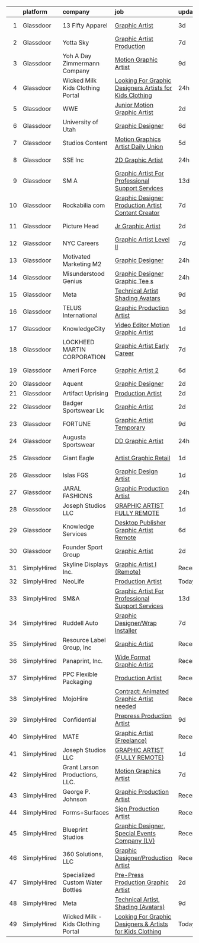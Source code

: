 

|    | platform    | company                            | job                                                                                                                                                                                                                                                                                                                                                                                                                                                                                                                                                                                                                                                                                                                                                                                                                                                                                                                                                                                                                                                                                                                                                                                                                                                                                                                                                                                                                                                                     | update_time   | location            |
|---:|:------------|:-----------------------------------|:------------------------------------------------------------------------------------------------------------------------------------------------------------------------------------------------------------------------------------------------------------------------------------------------------------------------------------------------------------------------------------------------------------------------------------------------------------------------------------------------------------------------------------------------------------------------------------------------------------------------------------------------------------------------------------------------------------------------------------------------------------------------------------------------------------------------------------------------------------------------------------------------------------------------------------------------------------------------------------------------------------------------------------------------------------------------------------------------------------------------------------------------------------------------------------------------------------------------------------------------------------------------------------------------------------------------------------------------------------------------------------------------------------------------------------------------------------------------|:--------------|:--------------------|
|  1 | Glassdoor   | 13 Fifty Apparel                   | [Graphic Artist](https://www.glassdoor.com/partner/jobListing.htm?pos=126&ao=1136043&s=58&guid=000001832115febb9ba4fe727bc052cc&src=GD_JOB_AD&t=SR&vt=w&ea=1&cs=1_98dfc417&cb=1662707433483&jobListingId=1008119157105&jrtk=3-0-1gcghbvmt2hiu001-1gcghbvngg4e6800-338eeb4c910c6ee6-)                                                                                                                                                                                                                                                                                                                                                                                                                                                                                                                                                                                                                                                                                                                                                                                                                                                                                                                                                                                                                                                                                                                                                                                    | 3d            | West Palm Beach, FL |
|  2 | Glassdoor   | Yotta Sky                          | [Graphic Artist   Production ](https://www.glassdoor.com/partner/jobListing.htm?pos=106&ao=1110586&s=58&guid=000001832115febb9ba4fe727bc052cc&src=GD_JOB_AD&t=SR&vt=w&ea=1&cs=1_1913cfc3&cb=1662707433481&jobListingId=1008111191652&cpc=8AC01DCC8FF2DC38&jrtk=3-0-1gcghbvmt2hiu001-1gcghbvngg4e6800-1df08da2a602082f--6NYlbfkN0AY4guaBc_odNxnJHTncvfwFu86WvDwtbc_K-gSZc1x5NPDcKz_OCFYfMJhKgLr49Gmr7utCPM6ZXPL8ZqpICZgWKNKvMuh_9Ll_aQV8mwfGJdMINyHY2DeaDQ4WSgowsfQ_5y69jAmMEADRjAvO8rHKy9nL9udzcpXx-gZT3C4g_3Tyt0q7V3BtestkVveP0ij6f_ME3NFVilGUURi1k5irEsU4MD--pDkajonOWCwVxet9QK1UWFSKqoFO1vh-NcCVhNSHQI2QAkDEyr_b4Y7qbywS0Y0-rDPB16-ON0tS-lCj7RRm8AwPBA7IGRXooh2tfaT8OiI3bJlDcffuSwNi42mAB4U-Ycdeh5TaEW01gNgjblpPQv_fh7jI-BD0QGqDLMxVbXiGX_Rkk9zB_xY8BNqmE_T9A0MM9Z5THO5YwJjod00Ds2cwFU3MZlhWaLgwDZZNIcLNoz-dOvbamGqdT8Q400InQJQCTPYCFaVsVPRBjeao7_RYbGS39FdY5_59ymLTmKinA%3D%3D)                                                                                                                                                                                                                                                                                                                                                                                                                                                                                                                                                                                     | 7d            | San Juan, PR        |
|  3 | Glassdoor   | Yoh  A Day   Zimmermann Company    | [Motion Graphic Artist](https://www.glassdoor.com/partner/jobListing.htm?pos=115&ao=1110586&s=58&guid=000001832115febb9ba4fe727bc052cc&src=GD_JOB_AD&t=SR&vt=w&ea=1&cs=1_c85c04bc&cb=1662707433483&jobListingId=1008104450000&cpc=5EFBB0462F9C6B7A&jrtk=3-0-1gcghbvmt2hiu001-1gcghbvngg4e6800-d51fac1d690b7e00--6NYlbfkN0Ae6Qmv8rNb3d5rEsMPL_plhvilYeiJERi7JqghURwQ9bq2mHgMGRGP2iYP1nqVQ_AcuO8YB_ce7mvR5T2LH_9Zr-f5wtW2vKfcumYr7VOigM5um3n2l2sXwckjtNlLSoI6uTsLXECnyJT5AzXLxrVsmtwhl1j5tJ-9PK4Ktv6HI3qwtZxF0KctI2hltEVFqlPZnzVUKCLt0drZgZNnjyF9xsg3qtG6jLvh5Y70XAoxOE5xlwT46T7GPBnJ2TVnNiBMh8xwnMy5H3-GNHHA_6ggLG2jh-ZcJQEfN0wuaJ59VrJatQeqUC1yKm5ZOpfb12hGsPnVw4aJ3tl0UVIfYmYKaJAMh4FIX8wPd4KJ4MOZ7C_8w3JQxFTaa1w7GxDRTT2uSdEnicOx1QYa-L6vCdVW3IHyk6CGbm6xe1geN5WQOr5IP4rmwSCESdz3HbM8c_qpEXWa346VUaIlvFZ_D3Nd4Z9rtTPA620_DEpRepPPoQ%3D%3D)                                                                                                                                                                                                                                                                                                                                                                                                                                                                                                                                                                                                                            | 9d            | Remote              |
|  4 | Glassdoor   | Wicked Milk   Kids Clothing Portal | [Looking For Graphic Designers   Artists for Kids Clothing](https://www.glassdoor.com/partner/jobListing.htm?pos=117&ao=1136043&s=58&guid=000001832115febb9ba4fe727bc052cc&src=GD_JOB_AD&t=SR&vt=w&ea=1&cs=1_eb0f09f5&cb=1662707433483&jobListingId=1008126587526&jrtk=3-0-1gcghbvmt2hiu001-1gcghbvngg4e6800-ff8aaf8aa4b34ed7-)                                                                                                                                                                                                                                                                                                                                                                                                                                                                                                                                                                                                                                                                                                                                                                                                                                                                                                                                                                                                                                                                                                                                         | 24h           | Remote              |
|  5 | Glassdoor   | WWE                                | [Junior Motion Graphic Artist](https://www.glassdoor.com/partner/jobListing.htm?pos=119&ao=1136043&s=58&guid=000001832115febb9ba4fe727bc052cc&src=GD_JOB_AD&t=SR&vt=w&cs=1_17f41e31&cb=1662707433483&jobListingId=1008121631316&jrtk=3-0-1gcghbvmt2hiu001-1gcghbvngg4e6800-c970762ccfbe894b-)                                                                                                                                                                                                                                                                                                                                                                                                                                                                                                                                                                                                                                                                                                                                                                                                                                                                                                                                                                                                                                                                                                                                                                           | 2d            | Remote              |
|  6 | Glassdoor   | University of Utah                 | [Graphic Designer](https://www.glassdoor.com/partner/jobListing.htm?pos=103&ao=1110586&s=58&guid=000001832115febb9ba4fe727bc052cc&src=GD_JOB_AD&t=SR&vt=w&cs=1_01caae92&cb=1662707433480&jobListingId=1008114879241&cpc=85D4E989D68E6247&jrtk=3-0-1gcghbvmt2hiu001-1gcghbvngg4e6800-ce0b6d5c670a72c5--6NYlbfkN0CeT8FX21qA8aHoekqZMuZU4Mih5bXiRa2bV6asheKhAvHaqF6kzF8lumhssRFsV4ip3QuTCCLPujpOXfGMMhrWaTaOm6Daj9lYD7LAgs86KDSB8ENDLgHZdtS7lHfdxOGI6ZxXy7fyrB9iluXJuUGYYtVCWGPVZHuqqax6x05y68pQIZPETZ8p_HqkWavNyzGoijkpCVDxvSn23zdS1JoNsajiutb3N2UVYaZYo10Vsv5ZmqYNmeBZiWfGOSfGFLNkp5uFaohU4orn_tMIKVSVcdk8jdrhBakiDjN9-HXRtqrcG-UeI4sOSkR-jyj3JbmFvxVSTfVFuDtq0hWhBdqZ9nhOeVObkAxPhKyOR1cPuNCmT46GVfbK_yluSDYlivTwi658VuXz5R2a4J3jcIvRRGX78inHY40bfcdfiPYltlPo8s2pR-bmH3V0ncwLYci7XNSC4FQE9BhKA-pkXiCA)                                                                                                                                                                                                                                                                                                                                                                                                                                                                                                                                                                                                                                                                  | 6d            | Salt Lake City, UT  |
|  7 | Glassdoor   | Studios Content                    | [Motion Graphics Artist   Daily   Union](https://www.glassdoor.com/partner/jobListing.htm?pos=128&ao=1136043&s=58&guid=000001832115febb9ba4fe727bc052cc&src=GD_JOB_AD&t=SR&vt=w&cs=1_681bc3cd&cb=1662707433483&jobListingId=1008115460631&jrtk=3-0-1gcghbvmt2hiu001-1gcghbvngg4e6800-77b5f8ecb255b4a2-)                                                                                                                                                                                                                                                                                                                                                                                                                                                                                                                                                                                                                                                                                                                                                                                                                                                                                                                                                                                                                                                                                                                                                                 | 5d            | Burbank, CA         |
|  8 | Glassdoor   | SSE  Inc                           | [2D Graphic Artist](https://www.glassdoor.com/partner/jobListing.htm?pos=102&ao=1110586&s=58&guid=000001832115febb9ba4fe727bc052cc&src=GD_JOB_AD&t=SR&vt=w&ea=1&cs=1_167808b1&cb=1662707433480&jobListingId=1008126156014&cpc=883DC43018083D9A&jrtk=3-0-1gcghbvmt2hiu001-1gcghbvngg4e6800-a4ea79729bce5fb2--6NYlbfkN0AtlW_omU2Xx3W-19HQ_drmTKCWebiHnmA5lS5PDL5G8WHWVC1E87EzulF7FuVpooFAYIF-rNkgsattbuEWg-uL3JrTGgaQnRPjNqbPaG8PAWP3KDcsSeox0BzsP6EHkt8uhqPsjxoRB5yho9w-n91rrI0rsLmsPI5t6MQY4_AIQBNBuTUGIdkGgODeTDL9CHEykikiKP9CYASWfnmbCbgimXjbEXfNovtmm4-6wpqkarr34Yxx_0K9vcbBpBCbeia_0s2VHwjMNOiJJxiyKGdVYdYUHMtL-GlvXDOXUGjwPXeRpylW2v83gyBsppN5m2GnlicaPLX3DzAK7cM3CWifCiFTebSYw_ETdSTrwx_JOOYeVRm0S4UPcFjNVpzSYnCCXbzGxeA0_qQuJqy57tv_Fq5ljyug1AwBLQ5XEgK-gZofD9k7BZvBMca5nP56W0wcRFAUGfkIvQb6rMRTRCT5adKsce4lbr7J0csqqGkT0JUp0sIsIPzfRYqFLZQ61A5kJRD-wQhCKQ%3D%3D)                                                                                                                                                                                                                                                                                                                                                                                                                                                                                                                                                                                                | 24h           | Jacksonville, FL    |
|  9 | Glassdoor   | SM A                               | [Graphic Artist For Professional Support Services](https://www.glassdoor.com/partner/jobListing.htm?pos=122&ao=1136043&s=58&guid=000001832115febb9ba4fe727bc052cc&src=GD_JOB_AD&t=SR&vt=w&cs=1_6209707c&cb=1662707433483&jobListingId=1008097158398&jrtk=3-0-1gcghbvmt2hiu001-1gcghbvngg4e6800-bfe02a9893aa4947-)                                                                                                                                                                                                                                                                                                                                                                                                                                                                                                                                                                                                                                                                                                                                                                                                                                                                                                                                                                                                                                                                                                                                                       | 13d           | Remote              |
| 10 | Glassdoor   | Rockabilia com                     | [Graphic Designer Production Artist Content Creator](https://www.glassdoor.com/partner/jobListing.htm?pos=104&ao=1110586&s=58&guid=000001832115febb9ba4fe727bc052cc&src=GD_JOB_AD&t=SR&vt=w&ea=1&cs=1_e3af7940&cb=1662707433480&jobListingId=1008110946388&cpc=280AB1FAEDD8D536&jrtk=3-0-1gcghbvmt2hiu001-1gcghbvngg4e6800-b3bf8b398f9a3c39--6NYlbfkN0B9u3lnY1XnjCPzinT6wbtOUJar6Hjo4ZeOVCcXXiJJFgRiomQ-C35cgbEbtHWxiZIpLB-JEVV9_AKrVyWbp_PIsCgL3SwPktAWAxw4xPIAZDE0bXzlixH6MYSQXdZxSJKgrKqKPpf4ai2VCnksawETUYKHTZuJbLwsQU_23HQrHaRsTlOO_9liY_GfZ2Uwq8cupsTz__uNFJWuT3BkS7p2dguk1sOyFzCXLgt8cJUAqMh3RgvWY-rkzuF7TjL9kIQ0N-ugK1BYagb4inp7OB0D813zYDPSPq_cUc_zyK4ap4LxIPk8Tf01SyeIc5yftJAC8yKM6XzJUbfiT41IqVsK9_OEqQB61jc3henGggdxM0uKztwsiMmZejE-xO4JvNsJ5ADqvYSnmSM6KVThXfDymot4dqqpy3xTffoAXbwKrGqExpKVkOxHkaB6aiEjexN-nurJruTEUDAFiMrz38oR1bBHbCGvctJtWsB0zMRRDz59GTrchD3M995YrMEPn7z1H2nesl0j4QS7J14aWL1iLgg0xK8l9d0%3D)                                                                                                                                                                                                                                                                                                                                                                                                                                                                                                                                             | 7d            | Chanhassen, MN      |
| 11 | Glassdoor   | Picture Head                       | [Jr Graphic Artist](https://www.glassdoor.com/partner/jobListing.htm?pos=129&ao=1136043&s=58&guid=000001832115febb9ba4fe727bc052cc&src=GD_JOB_AD&t=SR&vt=w&ea=1&cs=1_660862cc&cb=1662707433483&jobListingId=1008121320323&jrtk=3-0-1gcghbvmt2hiu001-1gcghbvngg4e6800-ac3e7e9236c559ea-)                                                                                                                                                                                                                                                                                                                                                                                                                                                                                                                                                                                                                                                                                                                                                                                                                                                                                                                                                                                                                                                                                                                                                                                 | 2d            | Hollywood, CA       |
| 12 | Glassdoor   | NYC Careers                        | [Graphic Artist  Level II](https://www.glassdoor.com/partner/jobListing.htm?pos=120&ao=1136043&s=58&guid=000001832115febb9ba4fe727bc052cc&src=GD_JOB_AD&t=SR&vt=w&cs=1_b1f5991e&cb=1662707433483&jobListingId=1008110370128&jrtk=3-0-1gcghbvmt2hiu001-1gcghbvngg4e6800-9e0180d32350db20-)                                                                                                                                                                                                                                                                                                                                                                                                                                                                                                                                                                                                                                                                                                                                                                                                                                                                                                                                                                                                                                                                                                                                                                               | 7d            | Manhattan           |
| 13 | Glassdoor   | Motivated Marketing  M2            | [Graphic Designer](https://www.glassdoor.com/partner/jobListing.htm?pos=110&ao=1110586&s=58&guid=000001832115febb9ba4fe727bc052cc&src=GD_JOB_AD&t=SR&vt=w&ea=1&cs=1_4f10601e&cb=1662707433482&jobListingId=1008126580520&cpc=7E331B339EFC28D0&jrtk=3-0-1gcghbvmt2hiu001-1gcghbvngg4e6800-1e4792ea722e58ab--6NYlbfkN0BlKM6m1IvFSyy8_vPnQ6NxHMa1BSJqvopi6zh_aqBEzviEYhI9jrRy3ENz159CfFLzFXQHe_EFz_tUFnFwmiKL-py1atkf4KBWl_wAmblrlN2NaAjEUnB28cj0s8qgpJ5pW_i9V-TSA6qcxu3W5uCVRExcETT_nJTzCpZMSwxvFy1okJ1cYdW-7na4t62wJWKEgBg5BQk0Hi7humYaLX4bFvgO87HYy19fOtB927CcFx6wxD-xuhWhPwFa48WtsMYEdXju9H0SvlX7zYlf_RF3Gi5n93Cv6-yxI32HB5S7HfFFZhniHXgq2rlfJT5w5geTc8cN6WFT-m2qujuF3tEl-bZ32FpmVbxElsbuYTV-nKhLODm1j7KwR8gt8B2rbTtFyIO-rRlzZwnZvvua-NsOYRlXvFFn4OVfxiJeyXiPVndY7-nWX7ZMRRUMGVi06hcBert_hibfbwaGPfqsoh24ocBg5FqKc11jI1LVV51k1F2ZY58Hyn48Oeg8ieG_2nFqeOvl5pkB8Q%3D%3D)                                                                                                                                                                                                                                                                                                                                                                                                                                                                                                                                                                                                 | 24h           | Remote              |
| 14 | Glassdoor   | Misunderstood Genius               | [Graphic Designer  Graphic Tee s ](https://www.glassdoor.com/partner/jobListing.htm?pos=108&ao=1110586&s=58&guid=000001832115febb9ba4fe727bc052cc&src=GD_JOB_AD&t=SR&vt=w&ea=1&cs=1_1a50618d&cb=1662707433482&jobListingId=1008126799380&cpc=DE56C24FF6DEC286&jrtk=3-0-1gcghbvmt2hiu001-1gcghbvngg4e6800-a56db2fc3b539672--6NYlbfkN0CtwOkgDuej6vPfWODMxjOIyNEohQmdYMppGq8y8dOpBjbpduG2qn5BkGBKDVpX8eYQ4-eG7Ve-hsOEWTuhFhWp1MsojCD7OEQi0PGri2_nE4CLlYlEJb646QbR1HVHs3mGGdwjrSh1IhOTmKcj3_Tou8-elZ_bdiTKP26Y2ZuPOglc_R0fWifG31-9ymkjR3ekANyv9U1po71prmGQjZYedJ0GpzgSLXyI2rYQqEI89hnvviRhTqZz2mVgmAxKRcVz9xXr9E2Z4DrwjP5q4KGw7Ww-2T38_D7xiYINQ4McgSMgvI6iMglRs36lencvsC57T2mjmmhddHbyBWfoYYn-Ek-9YWowFQHeH9pKkZh9Sdtxbk7YvVIhXBWzbbdM0qpCY5wHYydIpqfUHh3nWLPEBl2SKE1CVS63-P6_F7Klr4Cj52YH6pX1sQUsenDuFw_M4Vv4DlrT5w_hvlPUUbwJfIisuuXGhG5qDageyVDboYLB6xqeSp2a1pGeYUvcumc%3D)                                                                                                                                                                                                                                                                                                                                                                                                                                                                                                                                                                                               | 24h           | Los Angeles, CA     |
| 15 | Glassdoor   | Meta                               | [Technical Artist  Shading  Avatars ](https://www.glassdoor.com/partner/jobListing.htm?pos=112&ao=1110586&s=58&guid=000001832115febb9ba4fe727bc052cc&src=GD_JOB_AD&t=SR&vt=w&cs=1_2cd278e5&cb=1662707433482&jobListingId=1008104919858&cpc=44CD5376B8534B8F&jrtk=3-0-1gcghbvmt2hiu001-1gcghbvngg4e6800-f15d80185ea8b6cb--6NYlbfkN0DYl4UJW4r1Vl7FEn6T9F-rD9lpC-0oMJVSiWjK_MGUd8e8cHXcpv6KPyjLHZEfqkWmIihMCJXc31fMADfN0gJ7IUkPxhTp1nyQtrbvzomRIl047Bd7eGennDhYyBKwa6LFWtvklSdcE7P7hOAfvItVNb7U6znhKcTIS6fI4UQgWLG352V_IizaADTTqeeBU46CHtIxToHssu6ouI7sYT3bl1Jm0WusgFFOTpD5ygI8zw9mswhBHkRmzr4oFYLSVbS0ojXbEwn6kcxvSO3GVMHnTZDKi-pMO0QLbgYxMCViCt6Lou5Vo5hX8a_3gBXpjynUllhBRp1hGZqKoE4zWj-FyEKyk_unEf4d8tjQKLcx0GwH0B0gOA54YsFA0CnhtscP72rbUIir1CFEMyfZ-39xIXXZn7aGu9KqZ26w0gMuJg0M687GWkXYOPlMDFPVgZTlICCiE6KpYalsI4YEJ1-83Wv0bxbLEGq8H-61CDyowPPTceL5Ad3yPf4YyMeBNlYlWXk2HBdkCPvwHJnwj7581vmC-tqQMqlN5TRowSvugzyD2W5Wg6a7e9J3ptvx8kcQET9NR3zjYKAyo5gHiAZkJyJtLMZ3uIDI4DifrRsBdD6DWNae1jhdQyJijhigxc82R2HurQY94ctmNR20wqcIsZWi_p-SxSiNgBF-e7gv23gMa294eVWTHezzc66UFe2StFyujZsLT84nIkCH9h4N8Id1OTvSk6iPLHjG52Vdez5YFeLxZAkQRBcX4kTGRwrrLFzxaEXyjXHPgP_extUlGlioFETYJXVtudyj36iB5K_jVqUQqEXm__Tq-F0iSsw1C_zINd0xgtWexnM8_AjYRK-jL-qnJecOywKMLkGnPByqui2GkUsIVqVmZTl6wmkBTOURLP1ftX3NefJJAK6Brkov_CkIEZlYgxiPW1lN1oTtSXNVDtWwTdzngC6gO9fCeQl_Q8eMFXYnb-25d44Xp6JtPbRC5tj6H6Y-L03zufTliHjgAIS8lDYUdQvAQ8WtmAUiNQWcnElXvCSSvtucA3A5lAPmhibMivgPl-XqSi1NQvjBciUpk5cR0nArEd4%3D) | 9d            | Remote              |
| 16 | Glassdoor   | TELUS International                | [Graphic Production Artist](https://www.glassdoor.com/partner/jobListing.htm?pos=101&ao=1110586&s=58&guid=000001832115febb9ba4fe727bc052cc&src=GD_JOB_AD&t=SR&vt=w&cs=1_7b294060&cb=1662707433479&jobListingId=1008118843738&cpc=F17331D9BECC482A&jrtk=3-0-1gcghbvmt2hiu001-1gcghbvngg4e6800-dbf9ee7e1128cb83--6NYlbfkN0ASGRjV6jHaJrJgvD6pHK_u_pdnjoX5TfpqQYTEyv8RZWR7Y1XvhvW9KYRuzUiuCegj0s2VFR5B-jYsmMJg6XZjSpZUezVZk28HfxD5Z8TdeDdSxPVBY1G_LEjRnDl5crzF1INasPDQPx8iF-ld0LeQto4lNx9WkqxFoZaiKYDQdV0WNQuUa-IRufyb9dQ8UwmcBsbHttnr6Gdw4zclijOuJMQA3qIFevkjchl8ntWiTfAJPM7tZFWSPc6SWP-cMJnbnQrhDdkmwnAxswLMq6_PM56ldMGlnLAW27ouJWcFq-C_2jraGuHJ0GBMrjne-KXDCFmw6UoW_xsepSeDFtsJXGP2zkXJhjDTCNZ16ivzFkmamLuXJt-QBWCpAfyhogu480eoQG-c-LIpkb2T0IofINk_9NFUkrsiD6Wc8eCuuaEl1Is-tQH7qghxw03Z5n4ptcbMg16p9OFu0DOYcvhmX2JWt3wVeN5O1qsx0_D6ICa2O0OTbpKzVwPNgnGowedSwG-pT3cxyuaFdxcDcYJI0UNhGFtOxQvH1t9xyUnLIp92S3eZf3AViGzluXfeG5b4CpTAIx8zTw%3D%3D)                                                                                                                                                                                                                                                                                                                                                                                                                                                                                                                             | 3d            | Austin, TX          |
| 17 | Glassdoor   | KnowledgeCity                      | [Video Editor   Motion Graphic Artist](https://www.glassdoor.com/partner/jobListing.htm?pos=109&ao=1110586&s=58&guid=000001832115febb9ba4fe727bc052cc&src=GD_JOB_AD&t=SR&vt=w&ea=1&cs=1_22470fcb&cb=1662707433482&jobListingId=1008123519300&cpc=A0637F14311B9419&jrtk=3-0-1gcghbvmt2hiu001-1gcghbvngg4e6800-b26354e51d75ccaf--6NYlbfkN0AS3oPsAAmCngCu4U51_2RxXyfS7TdWOFtWPOafNW52Iz1HeQVGuvsYOTpOTTBuXoc5KG8cUMpIGBpEubkFsA0A-3QfOfTmlYvngsyYM__Ow4y_HEFJAC3Kjn1nQi_ZNidbpz943clFHXIwfMjxAPkuZeSHbNa0c_tprXpr2gjV2XM_P9ylRrYeiOnDdvB2RhKKNH0f6Srkf_ojhuwp1kvMiRBIfcfoIbe4quJA6fF3_C3sy9bbmjLawoH1m_7TBEJte-5XFseRlZuPRwHODU_Q3iBOPHz9bq8qtgX0hYlOGYaxAZYTQc31pe_JqtfGCkudq4onj1o7kZuFCo_vqfAcyUN0hUcJFmLQJ8Rhn306irJxRVNBJTMMdbcIGBetq2P_qhteBgQ9UQZP7hnwGQ0JC6L5kEiv0yDZq1cR1XUC1DRJo-JIEhuqDXOLqMdj-tEJcAnwMs_NxtutmnkV4amwheuagmGnHhaM21b-2NoBIS6js-iY_oqn8mGwldusn74%3D)                                                                                                                                                                                                                                                                                                                                                                                                                                                                                                                                                                                           | 1d            | Remote              |
| 18 | Glassdoor   | LOCKHEED MARTIN CORPORATION        | [Graphic Artist   Early Career](https://www.glassdoor.com/partner/jobListing.htm?pos=121&ao=1136043&s=58&guid=000001832115febb9ba4fe727bc052cc&src=GD_JOB_AD&t=SR&vt=w&cs=1_bb0b9118&cb=1662707433483&jobListingId=1008112442760&jrtk=3-0-1gcghbvmt2hiu001-1gcghbvngg4e6800-a0324797aeecf2f3-)                                                                                                                                                                                                                                                                                                                                                                                                                                                                                                                                                                                                                                                                                                                                                                                                                                                                                                                                                                                                                                                                                                                                                                          | 7d            | Fort Worth, TX      |
| 19 | Glassdoor   | Ameri Force                        | [Graphic Artist 2](https://www.glassdoor.com/partner/jobListing.htm?pos=113&ao=1110586&s=58&guid=000001832115febb9ba4fe727bc052cc&src=GD_JOB_AD&t=SR&vt=w&ea=1&cs=1_eeadabcf&cb=1662707433482&jobListingId=1008114112339&cpc=036CEF58F9688075&jrtk=3-0-1gcghbvmt2hiu001-1gcghbvngg4e6800-d81e1589d334278f--6NYlbfkN0DpPlJ_23-3fOR3_mkZP_NZwjEXxuQTGmS4IT2BR0t980EV7FhsYW2pxYjAWlFIpFbWTf4iqq6p4jwwCSTG-_DFzC3FfQyGXgicOZZGFPNXoOz4NaT_j35tdsmza8tKPTcKDPb6Z7GfMqYOGg9DPBitXjbE04mW9EQJ-1B_cD5WfPs7T1po57F2Q4z9HURZC85NwT2wwmDEI-9E7rzDYX3MdhoFIww_0Go-Kz1GnoguqPNYmQDJR2ssCFabfHGybpY8S37nF854bGSBL5DFNi7fF9sFsaNXyUMt7na9zpa3QHFO6YK2tPBUm2N5ccL5jkBi0VQH5J_xTAYXrAofBWNNqw1aU0Uu7WAZdphU87BPh-YOdJHOXz0x75LpoFitQh6BoQuWm2ZK7Xt-47_L9h4DcTYVyRN0nNiSjlYZwM4dDPzieC5wNxAkMQjlkP-q-_aD5plBU2EBTbag362x1qfSUM18yobbFNc2lbGWFJQ4zEJfg6EecevlWVYdufjmypM%3D)                                                                                                                                                                                                                                                                                                                                                                                                                                                                                                                                                                                                               | 6d            | Pascagoula, MS      |
| 20 | Glassdoor   | Aquent                             | [Graphic Designer](https://www.glassdoor.com/partner/jobListing.htm?pos=116&ao=1110586&s=58&guid=000001832115febb9ba4fe727bc052cc&src=GD_JOB_AD&t=SR&vt=w&cs=1_02ca8b2e&cb=1662707433482&jobListingId=1008121287491&cpc=654405A9B1E0A9F5&jrtk=3-0-1gcghbvmt2hiu001-1gcghbvngg4e6800-6721bc3ed35275ca--6NYlbfkN0DMrcEu7yrtATojKJA7cEzGQ3FdRGWLh0CZQInL4ECGI9gD0Wolx9R2v-Aex0-GK06a35smEamgRtBssw3f9sNAPbzJwu2x1Toq3bFi6cSy3R3mEnvwbxPgG0g0A7-1JUaa-Uvg2QVwji2K0elZXkuerDFd6IIQXTX5YNOPHQOLNaZe5rRSDRuXVnPWzwb2pv1zTC4IOvxuU97b0ur1QYnoXV2S1_3pHPJ_ySeIB5C5yL94mrltJdi948oxaG9E5SUHzB-d338WOpKXvqwdlq_0-UiD0obuV1CLHYhrt0iEmkXEwGj7ZbO_W0GlX__KTDrkNKabYD_s4MZnl5N5cGzcNHUnD0lp0GukqwKjVxSUXtopmFn5bKK6rkabseOQmriX1NjscR97sY9sEAtatotnVJekZZkeyEhzdxzyWAonKLxjXmOpwmyAtEwvTQsMJhQXMf-n_jgxIg%3D%3D)                                                                                                                                                                                                                                                                                                                                                                                                                                                                                                                                                                                                                                                                      | 2d            | Atlanta, GA         |
| 21 | Glassdoor   | Artifact Uprising                  | [Production Artist](https://www.glassdoor.com/partner/jobListing.htm?pos=124&ao=1136043&s=58&guid=000001832115febb9ba4fe727bc052cc&src=GD_JOB_AD&t=SR&vt=w&cs=1_b3398c4d&cb=1662707433483&jobListingId=1008121384597&jrtk=3-0-1gcghbvmt2hiu001-1gcghbvngg4e6800-bf0e6eda792c0051-)                                                                                                                                                                                                                                                                                                                                                                                                                                                                                                                                                                                                                                                                                                                                                                                                                                                                                                                                                                                                                                                                                                                                                                                      | 2d            | Denver, CO          |
| 22 | Glassdoor   | Badger Sportswear Llc              | [Graphic Artist](https://www.glassdoor.com/partner/jobListing.htm?pos=127&ao=1136043&s=58&guid=000001832115febb9ba4fe727bc052cc&src=GD_JOB_AD&t=SR&vt=w&ea=1&cs=1_8c6f8925&cb=1662707433483&jobListingId=1008120696844&jrtk=3-0-1gcghbvmt2hiu001-1gcghbvngg4e6800-2aea7f22fc67b7e9-)                                                                                                                                                                                                                                                                                                                                                                                                                                                                                                                                                                                                                                                                                                                                                                                                                                                                                                                                                                                                                                                                                                                                                                                    | 2d            | Statesville, NC     |
| 23 | Glassdoor   | FORTUNE                            | [Graphic Artist  Temporary ](https://www.glassdoor.com/partner/jobListing.htm?pos=125&ao=1136043&s=58&guid=000001832115febb9ba4fe727bc052cc&src=GD_JOB_AD&t=SR&vt=w&cs=1_e1f7e68a&cb=1662707433483&jobListingId=1008103283492&jrtk=3-0-1gcghbvmt2hiu001-1gcghbvngg4e6800-2d29f3c181acfea8-)                                                                                                                                                                                                                                                                                                                                                                                                                                                                                                                                                                                                                                                                                                                                                                                                                                                                                                                                                                                                                                                                                                                                                                             | 9d            | New York, NY        |
| 24 | Glassdoor   | Augusta Sportswear                 | [DD  Graphic Artist](https://www.glassdoor.com/partner/jobListing.htm?pos=130&ao=1136043&s=58&guid=000001832115febb9ba4fe727bc052cc&src=GD_JOB_AD&t=SR&vt=w&cs=1_b3ed8af0&cb=1662707433483&jobListingId=1008127038194&jrtk=3-0-1gcghbvmt2hiu001-1gcghbvngg4e6800-83957c8947484379-)                                                                                                                                                                                                                                                                                                                                                                                                                                                                                                                                                                                                                                                                                                                                                                                                                                                                                                                                                                                                                                                                                                                                                                                     | 24h           | Yorba Linda, CA     |
| 25 | Glassdoor   | Giant Eagle                        | [Artist  Graphic Retail](https://www.glassdoor.com/partner/jobListing.htm?pos=111&ao=1110586&s=58&guid=000001832115febb9ba4fe727bc052cc&src=GD_JOB_AD&t=SR&vt=w&cs=1_cbf2633c&cb=1662707433482&jobListingId=1008123969774&cpc=B076152010A3B66C&jrtk=3-0-1gcghbvmt2hiu001-1gcghbvngg4e6800-9df30d807649cf7a--6NYlbfkN0B9Z5kUrYpJSl1jY-NmjPX7HlwbyZlOtE5lNuYxyWYp6_Kd1vY09tdQW75rfJYrLmtBjKNLiPpcW0HbDtbjJ4OrOUIZwyj5f7kd7cpYocLKhbFGoj0o1oSeqRglBaFv--bMx5CAx7tlaMT6QNQCpE4H8Krb1sbLM1mWgA9n5awb0EczyJbCLR_oLSXYwH04HcImyQFPHa0tQV-dfwjJzSAOUwY7k-1aONLEfMHK0Tak5KjDGnbF5_-2oUyVzlQ3rzSInGQji18p87Gxk94nCxUkF_ywrgMsuQb71ycg-R3Ea7lIVOUbHVPQaMSTD6mikO-5yFSupuNLqBHAAUgp5LPoXixaxDI6mcu3AGGQxEOnFu3x7tTccPMfRmA4aiX48C7sS80kszDQjS4TMC7v3SP-3rVKy7i-_sygwEEgT_i04p0hJQlzpf9Z9Yz5SkUG8pX3Ny_xxfTaoKW1N4bSAMTayNbAd2lTlD_RwzmwtbzRogznn0FziP8km4brMcsvSvE%3D)                                                                                                                                                                                                                                                                                                                                                                                                                                                                                                                                                                                                              | 1d            | New Albany, OH      |
| 26 | Glassdoor   | Islas FGS                          | [Graphic Design Artist](https://www.glassdoor.com/partner/jobListing.htm?pos=107&ao=1110586&s=58&guid=000001832115febb9ba4fe727bc052cc&src=GD_JOB_AD&t=SR&vt=w&ea=1&cs=1_a6d4a5f7&cb=1662707433482&jobListingId=1008124504163&cpc=B101C867B3EF2D75&jrtk=3-0-1gcghbvmt2hiu001-1gcghbvngg4e6800-6f00f2ade0815f70--6NYlbfkN0ACTeRvGRFS6hadW-07x_K1RnsIE8OdH4tufuZ5eRAiXsy0w5YibZOSRfMpMPBm7aK8aXmGEDiVLf-iBokBw3Fx3KhGAtgZv-aLHEEMABGZ3JffrIHE1EwAQoKk-OabfcPbpt5swxehHUbxaIK3LqtYMEnyEHpb5ztQQp4_IKqyxVTHfGQdHDDLxb69oMP5JLpNgFsdDf9YdHWr_zC9OKWZU0q5ixz5MmffSyzKz1Fejht869j1KsksduqX01ATkH5cmYO0AOpFG949NuZiJ8vNxGt4hxa0bjZ80bJhfLauGAZUxSor3ZN5LOQmXA3gX5DY_6G6S5_dCTWT2s4dpJYMHyZelLN0lsCNaqY5IcUnigcqurOa8x-HfVCqlh9525j-g1L7HG45JeJEME4l6WzPtUMjV-kxY55JSvvCNGqBabjOibh1WDSFvLyI2j0xCFgRqb_t5m6m3uifPRVAtUDn98cjR16UnKXMQZf7faZege-rdNy5TDRxZiSCG-M8Xks%3D)                                                                                                                                                                                                                                                                                                                                                                                                                                                                                                                                                                                                          | 1d            | Lancaster, CA       |
| 27 | Glassdoor   | JARAL FASHIONS                     | [Graphic Production Artist](https://www.glassdoor.com/partner/jobListing.htm?pos=105&ao=1110586&s=58&guid=000001832115febb9ba4fe727bc052cc&src=GD_JOB_AD&t=SR&vt=w&ea=1&cs=1_4eafc5f0&cb=1662707433480&jobListingId=1008126482307&cpc=C19BE7EA145E205E&jrtk=3-0-1gcghbvmt2hiu001-1gcghbvngg4e6800-8bfee7195efc8323--6NYlbfkN0D6peV36_KGZ7w3yeoQW5YZiWk5C_6w6t2kp8OjzDF6Y623W4q-wxQE3lRjy9o7PNsuUay1vEnnd_E5Ss323XqOEoo0lFQurdx6T1lzV212NZVm3OvMUduNHpKoRI_1t6sM8OfkowBS75M5n_7kvg3FXnNt-zo2KmLhJD7riHQP68wkClA4IE8noiUcLobQ92q7ryANmN1TfpMYYOOE5aCqthfqnI0tRQUHasKThUf-RHXp58SoXysVnI5XBZhd2qOCIbC-UNpQj8Wg0HMGK11fuW-FfBznXufXwhyoWXQY1cx3vNNlBLl49C0paJ2PXKcO7c9giRNnnoM_Pnn1wAu5yB0bpFfptFTPx8tRsSNMtq0Q4slBqO-BSkWuFyGtYoSj43YR442v4sSfscsagkX_mJzXwsMtUobnTWHc6SQzs0N_4J2pNC5H6J2BqTscwbEWPbe7ZeO0WjG8-5mQBMmULxCJyLeb8-hGuKeLo8R6U706HtsokrDGKAwhh6DFebo%3D)                                                                                                                                                                                                                                                                                                                                                                                                                                                                                                                                                                                                      | 24h           | New York, NY        |
| 28 | Glassdoor   | Joseph Studios LLC                 | [GRAPHIC ARTIST  FULLY REMOTE ](https://www.glassdoor.com/partner/jobListing.htm?pos=118&ao=1136043&s=58&guid=000001832115febb9ba4fe727bc052cc&src=GD_JOB_AD&t=SR&vt=w&ea=1&cs=1_d068855a&cb=1662707433483&jobListingId=1008123989400&jrtk=3-0-1gcghbvmt2hiu001-1gcghbvngg4e6800-103b829d989187bb-)                                                                                                                                                                                                                                                                                                                                                                                                                                                                                                                                                                                                                                                                                                                                                                                                                                                                                                                                                                                                                                                                                                                                                                     | 1d            | Remote              |
| 29 | Glassdoor   | Knowledge Services                 | [Desktop Publisher Graphic Artist  Remote ](https://www.glassdoor.com/partner/jobListing.htm?pos=114&ao=1110586&s=58&guid=000001832115febb9ba4fe727bc052cc&src=GD_JOB_AD&t=SR&vt=w&cs=1_70680fce&cb=1662707433482&jobListingId=1008114902623&cpc=D69957E0862862E0&jrtk=3-0-1gcghbvmt2hiu001-1gcghbvngg4e6800-cf0f8f0689f0f81a--6NYlbfkN0Ag54BqC3wDYkJL_G8UyzHBYcvzcQAciyFqOSZh0qVBf9ll830lHfU2AXZO4guYTkMQ90j5xTb2Gioa-SdIFnxXX197657k2ITbdxONksmjL4AF8SXoDQvYrxLTNdqlcw7NUocDGPcxNlX4y7buGiuWAgUB0z9yxS3oM4_lnumBJIRVsB6XaW57DqdVJIVnOGjSC7B4ppmknXbti0OePdY7jTNPQsYcnw1YinKVJwAWFOuTzP-BMaU2k7b73x4KZ44Wno_yU3v9duo6FLd9l1hDMpamQTRg5chUO4bFO_AeXKrvDKfBYfHaZi2iskqkIm_bjnl4tjCKvZ4z2CmmJmw9NUUgq88-6ZjGU9UK3Cs7epA7_Z0SRHeliAQQlyviu9y_bUzy3eCPsgt5euyHIdIScy46tXcE39l_nDIwvOQUDQLvoC6zGDlfdVkzjYO3rWBMc18pzLsR0pirA0q1AN_toZJhJ2cu_8zuRqC6KiHPpJfpoAdD2sTw0sEA4ASVaMFo9wWZTk_JmbZ6ni_oINAeFOB68Zi3IPnVoomKGmqrJBMr4qmzklr6uCqTo8zJddaylZYSNsyAH1-oVjBmvU-GrRF2qKzJU9eknUci56l6DtDVpEfh5v9SInlL48oVLaF8Gj24vm4tnpU3rDI1Fg_vSTvrHYyb_aqH52Fq92_Z0p8AgMJ7EsYNyEd473BpyFwT4eLrkz5ItDnEIOFXo1frFOlhFiiTEuIxR5fZTkxGyA%3D%3D)                                                                                                                                                                                                                                                                                                                                             | 6d            | Avon, CT            |
| 30 | Glassdoor   | Founder Sport Group                | [Graphic Artist](https://www.glassdoor.com/partner/jobListing.htm?pos=123&ao=1136043&s=58&guid=000001832115febb9ba4fe727bc052cc&src=GD_JOB_AD&t=SR&vt=w&cs=1_d82042e5&cb=1662707433483&jobListingId=1008120741708&jrtk=3-0-1gcghbvmt2hiu001-1gcghbvngg4e6800-a2ff80175d26106b-)                                                                                                                                                                                                                                                                                                                                                                                                                                                                                                                                                                                                                                                                                                                                                                                                                                                                                                                                                                                                                                                                                                                                                                                         | 2d            | Statesville, NC     |
| 31 | SimplyHired | Skyline Displays Inc.              | [Graphic Artist I (Remote)](https://www.simplyhired.com/job/wQyeSUW5wB54LbcvYxUfeB6qyKt55GB3gm4oqBaCLs1GL0rE_xLjRA?q=graphic+artist)                                                                                                                                                                                                                                                                                                                                                                                                                                                                                                                                                                                                                                                                                                                                                                                                                                                                                                                                                                                                                                                                                                                                                                                                                                                                                                                                    | Recently      | United States       |
| 32 | SimplyHired | NeoLife                            | [Production Artist](https://www.simplyhired.com/job/fDzalk2i4ZeS0dMHEH0d5mhAULkec5RNRzoqfTTzG2o1ywGvlZCbkA?q=graphic+artist)                                                                                                                                                                                                                                                                                                                                                                                                                                                                                                                                                                                                                                                                                                                                                                                                                                                                                                                                                                                                                                                                                                                                                                                                                                                                                                                                            | Today         | Hayward, CA         |
| 33 | SimplyHired | SM&A                               | [Graphic Artist For Professional Support Services](https://www.simplyhired.com/job/_bPrhCwkZNbSuf5seF8T_C-VYOqlw_tdVLb4gvB21EpNqYLtnKshzw?q=graphic+artist)                                                                                                                                                                                                                                                                                                                                                                                                                                                                                                                                                                                                                                                                                                                                                                                                                                                                                                                                                                                                                                                                                                                                                                                                                                                                                                             | 13d           | Remote              |
| 34 | SimplyHired | Ruddell Auto                       | [Graphic Designer/Wrap Installer](https://www.simplyhired.com/job/ajBuBy_i5ox-3IxXVO1Z0h4bkN1J6RZN4kDRj4Q2JSc_MWJ3RHVkbQ?q=graphic+artist)                                                                                                                                                                                                                                                                                                                                                                                                                                                                                                                                                                                                                                                                                                                                                                                                                                                                                                                                                                                                                                                                                                                                                                                                                                                                                                                              | 7d            | Port Angeles, WA    |
| 35 | SimplyHired | Resource Label Group, Inc          | [Graphic Artist](https://www.simplyhired.com/job/EkMyS5HXbsp87TMU6lyGe7GcIpAqvPU8qfx4K5ol6Ersohl3GUEdWg?q=graphic+artist)                                                                                                                                                                                                                                                                                                                                                                                                                                                                                                                                                                                                                                                                                                                                                                                                                                                                                                                                                                                                                                                                                                                                                                                                                                                                                                                                               | Recently      | Milpitas, CA        |
| 36 | SimplyHired | Panaprint, Inc.                    | [Wide Format Graphic Artist](https://www.simplyhired.com/job/1vyCAiIThvCL5RsYLAxll-rvgvuaAHvBoALGdw9ItxB3oD21s36J7w?q=graphic+artist)                                                                                                                                                                                                                                                                                                                                                                                                                                                                                                                                                                                                                                                                                                                                                                                                                                                                                                                                                                                                                                                                                                                                                                                                                                                                                                                                   | Recently      | Macon, GA           |
| 37 | SimplyHired | PPC Flexible Packaging             | [Production Artist](https://www.simplyhired.com/job/_85M0e97ZLEJKjToP-bFBgLkZ93dGJoouWPjKQKvsvgTmwRiwmKRaA?q=graphic+artist)                                                                                                                                                                                                                                                                                                                                                                                                                                                                                                                                                                                                                                                                                                                                                                                                                                                                                                                                                                                                                                                                                                                                                                                                                                                                                                                                            | Recently      | Mission, KS         |
| 38 | SimplyHired | MojoHire                           | [Contract: Animated Graphic Artist needed](https://www.simplyhired.com/job/ovVyW--6IKqUiAUFwPPalkwGXONGUmNgdifn84_od-0LBo0z2vYqHg?q=graphic+artist)                                                                                                                                                                                                                                                                                                                                                                                                                                                                                                                                                                                                                                                                                                                                                                                                                                                                                                                                                                                                                                                                                                                                                                                                                                                                                                                     | Recently      | Campbell, CA        |
| 39 | SimplyHired | Confidential                       | [Prepress Production Artist](https://www.simplyhired.com/job/GD9D5h1Poc3SnRINij-RSPcicEYbTI85yWISZ4MjjlymT0FXUCbhtQ?q=graphic+artist)                                                                                                                                                                                                                                                                                                                                                                                                                                                                                                                                                                                                                                                                                                                                                                                                                                                                                                                                                                                                                                                                                                                                                                                                                                                                                                                                   | 9d            | Monee, IL           |
| 40 | SimplyHired | MATE                               | [Graphic Artist (Freelance)](https://www.simplyhired.com/job/0DJnr7H5QPjP6G292Zv43b_Hvi4yNpIFWqN_YMlrhz_btdjNhXFehQ?q=graphic+artist)                                                                                                                                                                                                                                                                                                                                                                                                                                                                                                                                                                                                                                                                                                                                                                                                                                                                                                                                                                                                                                                                                                                                                                                                                                                                                                                                   | Recently      | Los Angeles, CA     |
| 41 | SimplyHired | Joseph Studios LLC                 | [GRAPHIC ARTIST (FULLY REMOTE)](https://www.simplyhired.com/job/oFJnV_NmHTg1p1eeULHuUoAU1wrpEZcV1fnDxRY7jGQsrhQzBaGLtA?q=graphic+artist)                                                                                                                                                                                                                                                                                                                                                                                                                                                                                                                                                                                                                                                                                                                                                                                                                                                                                                                                                                                                                                                                                                                                                                                                                                                                                                                                | 1d            | Remote              |
| 42 | SimplyHired | Grant Larson Productions, LLC.     | [Motion Graphics Artist](https://www.simplyhired.com/job/PesY0QQdcnyQNaNyb6SNq214nBy-8hYG-FutPiNNwpyrH6GotFBwhA?q=graphic+artist)                                                                                                                                                                                                                                                                                                                                                                                                                                                                                                                                                                                                                                                                                                                                                                                                                                                                                                                                                                                                                                                                                                                                                                                                                                                                                                                                       | 7d            | Pennsylvania        |
| 43 | SimplyHired | George P. Johnson                  | [Graphic Production Artist](https://www.simplyhired.com/job/UTgjSYwAZC6G2SmY6e3iF48cscbMlR0Wi1oSPidg1lOrTI8MjFw5_w?q=graphic+artist)                                                                                                                                                                                                                                                                                                                                                                                                                                                                                                                                                                                                                                                                                                                                                                                                                                                                                                                                                                                                                                                                                                                                                                                                                                                                                                                                    | Recently      | Smyrna, TN          |
| 44 | SimplyHired | Forms+Surfaces                     | [Sign Production Artist](https://www.simplyhired.com/job/3sIPhM8zQC1xpWtDkRx2mQmOyRClc6v13jjRMszqr-FcYw3mPEbi-g?q=graphic+artist)                                                                                                                                                                                                                                                                                                                                                                                                                                                                                                                                                                                                                                                                                                                                                                                                                                                                                                                                                                                                                                                                                                                                                                                                                                                                                                                                       | Recently      | Remote              |
| 45 | SimplyHired | Blueprint Studios                  | [Graphic Designer, Special Events Company (LV)](https://www.simplyhired.com/job/TJquWQPO6_mxNf2DiWxx4SJTVy5IRqqwAt7-jl75QhpcJvCoP_HuCQ?q=graphic+artist)                                                                                                                                                                                                                                                                                                                                                                                                                                                                                                                                                                                                                                                                                                                                                                                                                                                                                                                                                                                                                                                                                                                                                                                                                                                                                                                | Recently      | Las Vegas, NV       |
| 46 | SimplyHired | 360 Solutions, LLC                 | [Graphic Designer/Production Artist](https://www.simplyhired.com/job/wTKuKhJFue8gAenatIutsqNnn1KWWLvcslbVcB2Shz7OnZLg523oNA?q=graphic+artist)                                                                                                                                                                                                                                                                                                                                                                                                                                                                                                                                                                                                                                                                                                                                                                                                                                                                                                                                                                                                                                                                                                                                                                                                                                                                                                                           | Recently      | Remote              |
| 47 | SimplyHired | Specialized Custom Water Bottles   | [Pre-Press Production Graphic Artist](https://www.simplyhired.com/job/JXUAW3aT-DxdNlKGmkxDqfOXybUgpQsuJsZ6qKV2m9YHYrnUlY3liw?q=graphic+artist)                                                                                                                                                                                                                                                                                                                                                                                                                                                                                                                                                                                                                                                                                                                                                                                                                                                                                                                                                                                                                                                                                                                                                                                                                                                                                                                          | 2d            | Morgan Hill, CA     |
| 48 | SimplyHired | Meta                               | [Technical Artist, Shading (Avatars)](https://www.simplyhired.com/job/I0lRGe_pXNlfODCC8xUohFBXQF8rij1Rr4xryIA3Mfuj_yilW23SIQ?q=graphic+artist)                                                                                                                                                                                                                                                                                                                                                                                                                                                                                                                                                                                                                                                                                                                                                                                                                                                                                                                                                                                                                                                                                                                                                                                                                                                                                                                          | 9d            | Burlingame, CA      |
| 49 | SimplyHired | Wicked Milk - Kids Clothing Portal | [Looking For Graphic Designers & Artists for Kids Clothing](https://www.simplyhired.com/job/O6qCeJtApvSnjIrhEdhgEzStBx8ckzSSE59eMFcRJlYRYZcV2YZBrA?q=graphic+artist)                                                                                                                                                                                                                                                                                                                                                                                                                                                                                                                                                                                                                                                                                                                                                                                                                                                                                                                                                                                                                                                                                                                                                                                                                                                                                                    | Today         | Remote              |